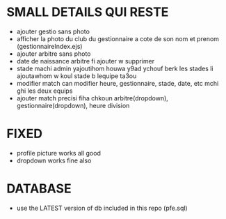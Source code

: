 # SMALL DETAILS QUI RESTE

- ajouter gestio sans photo
- afficher la photo du club du gestionnaire a cote de son nom et prenom (gestionnaireIndex.ejs)
- ajouter arbitre sans photo
- date de naissance arbitre fi ajouter w supprimer
- stade machi admin yajoutihom houwa y9ad ychouf berk les stades li ajoutawhom w koul stade b lequipe ta3ou
- modifier match can modifier heure, gestionnaire, stade, date, etc mchi ghi les deux equips
- ajouter match precisi fiha chkoun arbitre(dropdown), gestionnaire(dropdown), heure division

# FIXED

- profile picture works all good
- dropdown works fine also

# DATABASE

- use the LATEST version of db included in this repo (pfe.sql)
